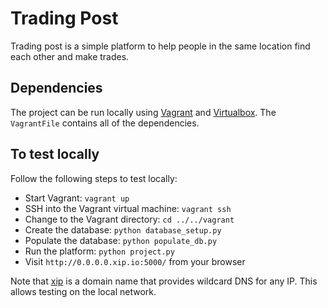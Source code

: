 # Trading Post

Trading post is a simple platform to help people in the same location find each other and make trades.

## Dependencies

The project can be run locally using [Vagrant](https://www.vagrantup.com/downloads) and [Virtualbox](https://www.virtualbox.org/wiki/Downloads). The `VagrantFile` contains all of the dependencies.

## To test locally

Follow the following steps to test locally:

- Start Vagrant: `vagrant up`
- SSH into the Vagrant virtual machine: `vagrant ssh`
- Change to the Vagrant directory: `cd ../../vagrant`
- Create the database: `python database_setup.py`
- Populate the database: `python populate_db.py`
- Run the platform: `python project.py`
- Visit `http://0.0.0.0.xip.io:5000/` from your browser

Note that [xip](xip.io) is a domain name that provides wildcard DNS for any IP. This allows testing on the local network.
